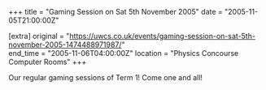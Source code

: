 +++
title = "Gaming Session on Sat 5th November 2005"
date = "2005-11-05T21:00:00Z"

[extra]
original = "https://uwcs.co.uk/events/gaming-session-on-sat-5th-november-2005-1474488971987/"    
end_time = "2005-11-06T04:00:00Z"
location = "Physics Concourse Computer Rooms"
+++

Our regular gaming sessions of Term 1\! Come one and all\!

